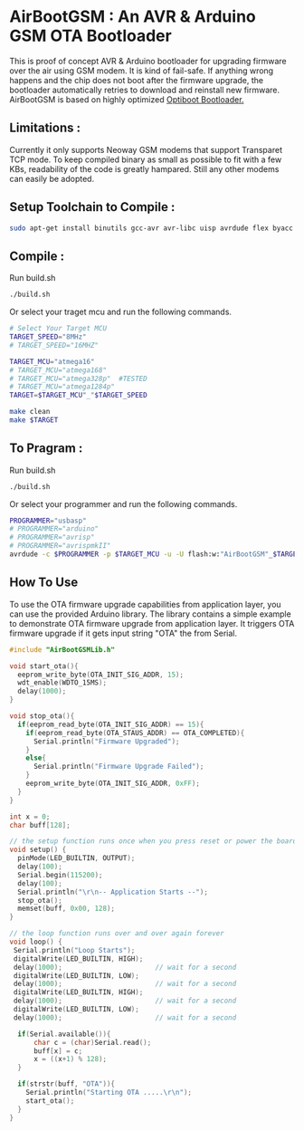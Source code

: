 # AirBootGSM : An AVR & Arduino GSM OTA Bootloader

This is proof of concept AVR & Arduino bootloader for upgrading firmware over the air using GSM modem. It is kind of fail-safe. If anything wrong happens and the chip does not boot after the firmware upgrade, the bootloader automatically retries to download and reinstall new firmware. AirBootGSM is based on highly optimized [Optiboot Bootloader.](https://github.com/Optiboot/optiboot)

## Limitations : 
Currently it only supports Neoway GSM modems that support Transparet TCP mode. To keep compiled binary as small as possible to fit with a few KBs, readability of the code is greatly hampared. Still any other modems can easily be adopted.

## Setup Toolchain to Compile :
```bash
sudo apt-get install binutils gcc-avr avr-libc uisp avrdude flex byacc bison
```

## Compile :
Run build.sh
```bash
./build.sh
```
Or select your traget mcu and run the following commands.
```bash
# Select Your Target MCU
TARGET_SPEED="8MHz"
# TARGET_SPEED="16MHZ"

TARGET_MCU="atmega16"
# TARGET_MCU="atmega168"
# TARGET_MCU="atmega328p"  #TESTED
# TARGET_MCU="atmega1284p"
TARGET=$TARGET_MCU"_"$TARGET_SPEED

make clean
make $TARGET
```

## To Pragram :
Run build.sh
```bash
./build.sh
```
Or select your programmer and run the following commands.
```bash
PROGRAMMER="usbasp"
# PROGRAMMER="arduino"
# PROGRAMMER="avrisp"
# PROGRAMMER="avrispmkII"
avrdude -c $PROGRAMMER -p $TARGET_MCU -u -U flash:w:"AirBootGSM"_$TARGET.hex
```
## How To Use 
To use the OTA firmware upgrade capabilities from application layer, you can use the provided Arduino library. The library contains a simple example to demonstrate OTA firmware upgrade from application layer. It triggers OTA firmware upgrade if it gets input string "OTA" the from Serial.

```cpp
#include "AirBootGSMLib.h"

void start_ota(){
  eeprom_write_byte(OTA_INIT_SIG_ADDR, 15);
  wdt_enable(WDTO_15MS);
  delay(1000);
}

void stop_ota(){
  if(eeprom_read_byte(OTA_INIT_SIG_ADDR) == 15){
    if(eeprom_read_byte(OTA_STAUS_ADDR) == OTA_COMPLETED){
      Serial.println("Firmware Upgraded");
    }
    else{
      Serial.println("Firmware Upgrade Failed");
    }
    eeprom_write_byte(OTA_INIT_SIG_ADDR, 0xFF);
  }
}

int x = 0;
char buff[128];

// the setup function runs once when you press reset or power the board
void setup() {
  pinMode(LED_BUILTIN, OUTPUT);
  delay(100);
  Serial.begin(115200);
  delay(100);
  Serial.println("\r\n-- Application Starts --");
  stop_ota();
  memset(buff, 0x00, 128);
}

// the loop function runs over and over again forever
void loop() {
 Serial.println("Loop Starts");
 digitalWrite(LED_BUILTIN, HIGH);
 delay(1000);                       // wait for a second
 digitalWrite(LED_BUILTIN, LOW);
 delay(1000);                       // wait for a second
 digitalWrite(LED_BUILTIN, HIGH);
 delay(1000);                       // wait for a second
 digitalWrite(LED_BUILTIN, LOW);
 delay(1000);                       // wait for a second

  if(Serial.available()){
      char c = (char)Serial.read();
      buff[x] = c;
      x = ((x+1) % 128);
  }

  if(strstr(buff, "OTA")){
    Serial.println("Starting OTA .....\r\n");
    start_ota();
  }
}
```